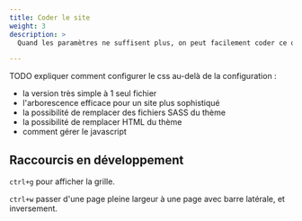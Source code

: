 ```yaml
---
title: Coder le site
weight: 3
description: >
  Quand les paramètres ne suffisent plus, on peut facilement coder ce que l'on veut

---
```



TODO expliquer comment configurer le css au-delà de la configuration :
- la version très simple à 1 seul fichier
- l'arborescence efficace pour un site plus sophistiqué
- la possibilité de remplacer des fichiers SASS du thème
- la possibilité de remplacer HTML du thème
- comment gérer le javascript


## Raccourcis en développement

`ctrl+g` pour afficher la grille.

`ctrl+w` passer d'une page pleine largeur à une page avec barre latérale, et inversement.
